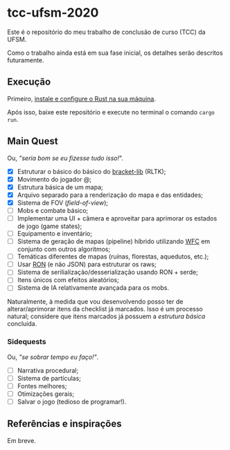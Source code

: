 # tcc-ufsm-2020
Este é o repositório do meu trabalho de conclusão de curso (TCC) da UFSM.

Como o trabalho ainda está em sua fase inicial, os detalhes serão descritos
futuramente.

## Execução
Primeiro, [instale e configure o Rust na sua
máquina](https://doc.rust-lang.org/book/ch01-01-installation.html).

Após isso, baixe este repositório e execute no terminal o comando ```cargo run```.

## Main Quest
Ou, _"seria bom se eu fizesse tudo isso!_".
- [x] Estruturar o básico do básico do [bracket-lib](https://github.com/thebracket/bracket-lib) 
  (RLTK);
- [x] Movimento do jogador @;
- [x] Estrutura básica de um mapa;
- [x] Arquivo separado para a renderização do mapa e das entidades;
- [x] Sistema de FOV (_field-of-view_);
- [ ] Mobs e combate básico;
- [ ] Implementar uma UI + câmera e aproveitar para aprimorar os estados de jogo (game states);
- [ ] Equipamento e inventário;
- [ ] Sistema de geração de mapas (pipeline) híbrido utilizando
  [WFC](https://github.com/mxgmn/WaveFunctionCollapse) em conjunto com outros algoritmos;
- [ ] Temáticas diferentes de mapas (ruínas, florestas, aquedutos, etc.);
- [ ] Usar [RON](https://github.com/ron-rs/ron) (e não JSON) para estruturar os raws;
- [ ] Sistema de serilialização/desserialização usando RON +
  serde;
- [ ] Itens únicos com efeitos aleatórios;
- [ ] Sistema de IA relativamente avançada para os mobs.

Naturalmente, à medida que vou desenvolvendo posso ter de 
alterar/aprimorar itens da checklist já marcados. Isso é um processo natural;
considere que itens marcados já possuem a _estrutura básica_ concluída. 

###  Sidequests
Ou, _"se sobrar tempo eu faço!"_.
- [ ] Narrativa procedural;
- [ ] Sistema de partículas;
- [ ] Fontes melhores;
- [ ] Otimizações gerais;
- [ ] Salvar o jogo (tedioso de programar!).

## Referências e inspirações
Em breve.
